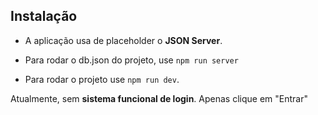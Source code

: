 ## Instalação

- A aplicação usa de placeholder o **JSON Server**.
- Para rodar o db.json do projeto, use `npm run server`

- Para rodar o projeto use `npm run dev`.

Atualmente, sem **sistema funcional de login**. Apenas clique em "Entrar"
